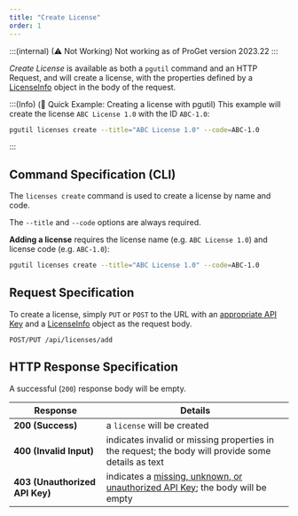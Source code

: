 ```yaml
---
title: "Create License"
order: 1
---
```


:::(internal) (⚠ Not Working)
Not working as of ProGet version 2023.22
:::

*Create License* is available as both a `pgutil` command and an HTTP Request, and will create a license, with the properties defined by a [LicenseInfo](/docs/proget/api/licenses#license-object) object in the body of the request.

:::(Info) (🚀 Quick Example: Creating a license with pgutil)
This example will create the license `ABC License 1.0` with the ID `ABC-1.0`:

```bash
pgutil licenses create --title="ABC License 1.0" --code=ABC-1.0
```
:::

## Command Specification (CLI)
The `licenses create` command is used to create a license by name and code.

The `--title` and `--code` options are always required.

**Adding a license** requires the license name (e.g. `ABC License 1.0`) and license code (e.g. `ABC-1.0`):

```bash
pgutil licenses create --title="ABC License 1.0" --code=ABC-1.0
```

## Request Specification
To create a license, simply `PUT` or `POST` to the URL with an [appropriate API Key](/docs/proget/api/licenses#authentication) and a [LicenseInfo](/docs/proget/api/licenses#license-object) object as the request body.

```plaintext
POST/PUT /api/licenses/add
```

## HTTP Response Specification
A successful (`200`) response body will be empty.

| Response | Details |
|---|---|
| **200 (Success)** | a `license` will be created |
| **400 (Invalid Input)** | indicates invalid or missing properties in the request; the body will provide some details as text |
| **403 (Unauthorized API Key)** | indicates a [missing, unknown, or unauthorized API Key](/docs/proget/api/licenses#authentication); the body will be empty |